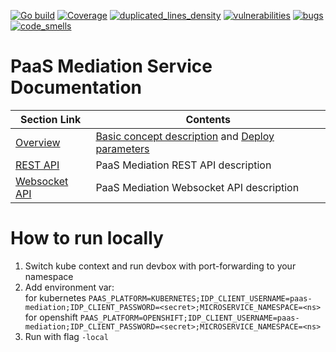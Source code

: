 [![Go build](https://github.com/Netcracker/qubership-core-paas-mediation/actions/workflows/go-build.yml/badge.svg)](https://github.com/Netcracker/qubership-core-paas-mediation/actions/workflows/go-build.yml)
[![Coverage](https://sonarcloud.io/api/project_badges/measure?metric=coverage&project=Netcracker_qubership-core-paas-mediation)](https://sonarcloud.io/summary/overall?id=Netcracker_qubership-core-paas-mediation)
[![duplicated_lines_density](https://sonarcloud.io/api/project_badges/measure?metric=duplicated_lines_density&project=Netcracker_qubership-core-paas-mediation)](https://sonarcloud.io/summary/overall?id=Netcracker_qubership-core-paas-mediation)
[![vulnerabilities](https://sonarcloud.io/api/project_badges/measure?metric=vulnerabilities&project=Netcracker_qubership-core-paas-mediation)](https://sonarcloud.io/summary/overall?id=Netcracker_qubership-core-paas-mediation)
[![bugs](https://sonarcloud.io/api/project_badges/measure?metric=bugs&project=Netcracker_qubership-core-paas-mediation)](https://sonarcloud.io/summary/overall?id=Netcracker_qubership-core-paas-mediation)
[![code_smells](https://sonarcloud.io/api/project_badges/measure?metric=code_smells&project=Netcracker_qubership-core-paas-mediation)](https://sonarcloud.io/summary/overall?id=Netcracker_qubership-core-paas-mediation)

# PaaS Mediation Service Documentation


| Section Link                            | Contents                                                                                                                            |
|-----------------------------------------|-------------------------------------------------------------------------------------------------------------------------------------|
| [Overview](/docs/paas-mediation-overview.md) | [Basic concept description](/docs/paas-mediation-overview.md) and [Deploy parameters](/docs/paas-mediation-overview.md#deploy-parameters) |
| [REST API](/docs/rest_api.md)           | PaaS Mediation REST API description                                                                                                 |
| [Websocket API](/docs/websocket_api.md) | PaaS Mediation Websocket API description                                                                                            | 


# How to run locally
1. Switch kube context and run devbox with port-forwarding to your namespace
2. Add environment var: \
   for kubernetes ```PAAS_PLATFORM=KUBERNETES;IDP_CLIENT_USERNAME=paas-mediation;IDP_CLIENT_PASSWORD=<secret>;MICROSERVICE_NAMESPACE=<ns>``` \
   for openshift ```PAAS_PLATFORM=OPENSHIFT;IDP_CLIENT_USERNAME=paas-mediation;IDP_CLIENT_PASSWORD=<secret>;MICROSERVICE_NAMESPACE=<ns>```
3. Run with flag ```-local```

